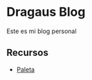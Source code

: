 # Dragaus Blog

Este es mi blog personal

## Recursos

* [Paleta](https://coolors.co/262626-f3e8ee-7ca982-8d6b94-e85d75)